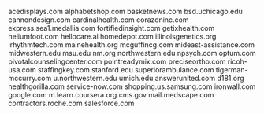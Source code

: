 acedisplays.com
alphabetshop.com
basketnews.com
bsd.uchicago.edu
cannondesign.com
cardinalhealth.com
corazoninc.com
express.sea1.medallia.com
fortifiedinsight.com
getixhealth.com
heliumfoot.com
hellocare.ai
homedepot.com
illinoisgenetics.org
irhythmtech.com
mainehealth.org
mcguffincg.com
mideast-assistance.com
midwestern.edu
msu.edu
nm.org
northwestern.edu
npsych.com
optum.com
pivotalcounselingcenter.com
pointreadymix.com
preciseortho.com
ricoh-usa.com
staffingkey.com
stanford.edu
superiorambulance.com
tigerman-mccurry.com
u.northwestern.edu
umich.edu
answerunited.com
d181.org
healthgorilla.com
service-now.com
shopping.us.samsung.com
ironwall.com
google.com
m.learn.coursera.org
cms.gov
mail.medscape.com
contractors.roche.com
salesforce.com

